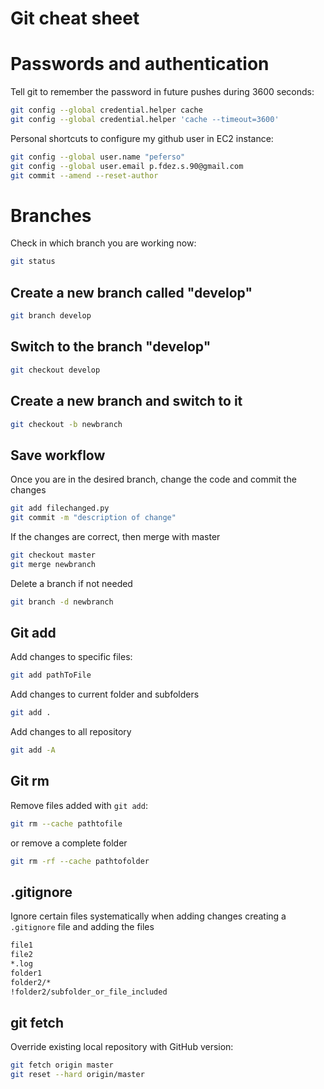 # Git cheat sheet

# Passwords and authentication

Tell git to remember the password in future pushes during 3600 seconds:
```sh
git config --global credential.helper cache
git config --global credential.helper 'cache --timeout=3600'
```

Personal shortcuts to configure my github user in EC2 instance:
```sh
git config --global user.name "peferso"
git config --global user.email p.fdez.s.90@gmail.com
git commit --amend --reset-author
```

# Branches

Check in which branch you are working now:
```sh
git status
```

## Create a new branch called "develop"
```sh
git branch develop
```

## Switch to the branch "develop"
```sh
git checkout develop
```

## Create a new branch and switch to it 
```sh
git checkout -b newbranch
```

## Save workflow

Once you are in the desired branch, change the code and commit the changes 
```sh
git add filechanged.py
git commit -m "description of change"
```

If the changes are correct, then merge with master
```sh
git checkout master
git merge newbranch
```

Delete a branch if not needed
```sh
git branch -d newbranch
```

## Git add

Add changes to specific files:
```sh
git add pathToFile
```
Add changes to current folder and subfolders
```sh
git add .
```
Add changes to all repository
```sh
git add -A
```

## Git rm

Remove files added with `git add`:
```sh
git rm --cache pathtofile
```
or remove a complete folder
```sh
git rm -rf --cache pathtofolder
```

## .gitignore

Ignore certain files systematically when adding changes creating a `.gitignore` file and adding the files
```sh
file1
file2
*.log
folder1
folder2/*
!folder2/subfolder_or_file_included
```

## git fetch

Override existing local repository with GitHub version:
```sh
git fetch origin master
git reset --hard origin/master
```
